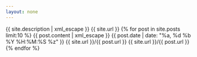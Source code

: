```yaml
---
layout: none
---
```

<?xml version="1.0" encoding="UTF-8"?>
<rss version="2.0" xmlns:atom="http://www.w3.org/2005/Atom">
    <channel>
        <title>{{ site.name | xml_escape }}</title>
        <description>{{ site.description | xml_escape }}</description>
        <link>{{ site.url }}</link>
        <atom:link href="{{ site.url }}/feed.xml" rel="self" type="application/rss+xml"/>
        {% for post in site.posts limit:10 %}
        <item>
            <title>{{ post.title | xml_escape }}</title>
            <description>{{ post.content | xml_escape }}</description>
            <pubDate>{{ post.date | date: "%a, %d %b %Y %H:%M:%S %z" }}</pubDate>
            <link>{{ site.url }}/{{ post.url }}</link>
            <guid isPermaLink="true">{{ site.url }}/{{ post.url }}</guid>
        </item>
        {% endfor %}
    </channel>
</rss>